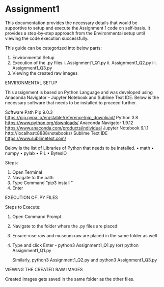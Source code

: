 # Assignment1

This documentation provides the necessary details that would be supportive to setup and execute the Assignment 1 code on self-basis. It provides a step-by-step approach from the Environmental setup until viewing the code execution successfully. 

This guide can be categorized into below parts:
1)	Environmental Setup 
2)	Execution of the .py files
i.	Assignment1_Q1.py
ii.	Assignment1_Q2.py
iii.	Assignment1_Q3.py
3)	Viewing the created raw images

ENVIRONMENTAL SETUP

This assignment is based on Python Language and was developed using Anaconda Navigator – Jupyter Notebook and Sublime Text IDE. Below is the necessary software that needs to be installed to proceed further. 

Software	Path
Pip 9.0.3	https://pip.pypa.io/en/stable/reference/pip_download/
Python 3.8	https://www.python.org/downloads/
Anaconda Navigator 1.9.12	https://www.anaconda.com/products/individual
Jupyter Notebook 6.1.1	http://localhost:8888/notebooks/
Sublime Text IDE	https://www.sublimetext.com/



Below is the list of Libraries of Python that needs to be installed. 
•	math
•	numpy
•	pylab
•	PIL
•	BytesIO


Steps:
1)	Open Terminal
2)	Navigate to the path
3)	Type Command “pip3 install <packagename>”
4)	Enter 

EXECUTION OF .PY FILES

Steps to Execute:
1)	Open Command Prompt 
2)	Navigate to the folder where the .py files are placed
3)	Ensure rose.raw and museum.raw are placed in the same folder as well
4)	Type and click Enter - python3 Assignment1_Q1.py (or) python Assignment1_Q1.py

    Similarly, python3 Assignment1_Q2.py and python3 Assignment1_Q3.py


VIEWING THE CREATED RAW IMAGES

Created images gets saved in the same folder as the other files.
